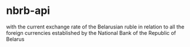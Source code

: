 # nbrb-api
with the current exchange rate of the Belarusian ruble in relation to all the foreign currencies established by the National Bank of the Republic of Belarus
